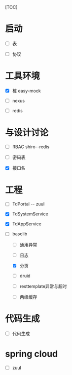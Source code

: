 [TOC]

# 启动

- [ ] 表
- [ ] 协议



# 工具环境

- [x] 桩 easy-mock
- [ ] nexus
- [ ] redis



# 与设计讨论

- [ ] RBAC  shiro--redis
- [ ] 密码表
- [x] 接口名



# 工程

- [ ] TdPortal -- zuul


- [x] TdSystemService


- [x] TdAppService


- [ ] baselib
  - [ ] 通用异常
  - [ ] 日志
  - [x] 分页
  - [ ] druid
  - [ ] resttemplate异常与超时
  - [ ] 两级缓存



# 代码生成 

- [ ] 代码生成



# spring cloud

- [ ] zuul

